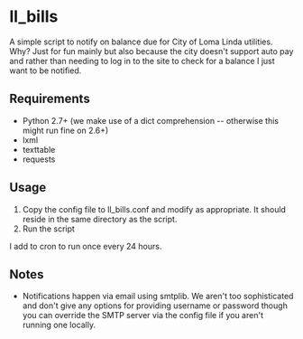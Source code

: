 # ll_bills
A simple script to notify on balance due for City of Loma Linda utilities.  Why?  Just for fun mainly but also because the city doesn't support auto pay and rather than needing to log in to the site to check for a balance I just want to be notified.

## Requirements

* Python 2.7+ (we make use of a dict comprehension -- otherwise this might run fine on 2.6+)
* lxml
* texttable
* requests

## Usage

1. Copy the config file to ll_bills.conf and modify as appropriate.  It should reside in the same directory as the script.
2. Run the script

I add to cron to run once every 24 hours.

## Notes

* Notifications happen via email using smtplib.  We aren't too sophisticated and don't give any options for providing username or password though you can override the SMTP server via the config file if you aren't running one locally.
